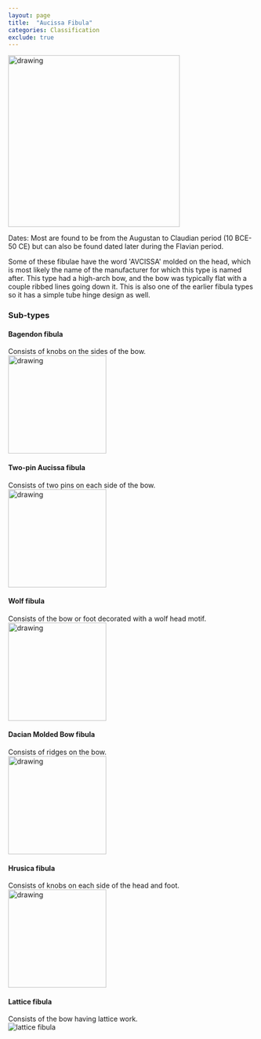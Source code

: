 ```yaml
---
layout: page
title:  "Aucissa Fibula"
categories: Classification
exclude: true
---
```


<img src="https://www.forumancientcoins.com/numiswiki/images/DSC04994.jpg" alt="drawing" width="350"/>

Dates: Most are found to be from the Augustan to Claudian period (10 BCE-50 CE) but can also
be found dated later during the Flavian period.

Some of these fibulae have the word 'AVCISSA' molded on the head, which is most likely the name of the manufacturer for which this type is named after. This type had a high-arch bow, and the bow was typically flat with a couple ribbed lines going down it. This is also one of the earlier fibula types so it has a simple tube hinge design as well.

### Sub-types

#### Bagendon fibula
Consists of knobs on the sides of the bow.\
<img src="https://www.forumancientcoins.com/numiswiki/images/DSC04998.jpg" alt="drawing" width="200"/>

#### Two-pin Aucissa fibula
Consists of two pins on each side of the bow.\
<img src="https://www.forumancientcoins.com/numiswiki/images/DSC04967.jpg" alt="drawing" width="200"/>

#### Wolf fibula
Consists of the bow or foot decorated with a wolf head motif.\
<img src="https://i.ebayimg.com/images/g/RZoAAOSwvCpgGOBf/s-l400.jpg" alt="drawing" width="200"/>

#### Dacian Molded Bow fibula
Consists of ridges on the bow.\
<img src="https://www.forumancientcoins.com/NumisWiki/images/Dacianbow.jpg" alt="drawing" width="200"/>

#### Hrusica fibula
Consists of knobs on each side of the head and foot.\
<img src="https://www.forumancientcoins.com/numiswiki/images/DSC04903.jpg" alt="drawing" width="200"/>

#### Lattice fibula
Consists of the bow having lattice work.\
![lattice fibula](https://www.forumancientcoins.com/numiswiki/images/Riha_type_5.4.JPG)
